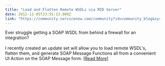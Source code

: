 ```yaml
---
title: "Load and Flatten Remote WSDLs via MID Server"
date: 2012-11-05T23:55:13.000Z
link: "https://community.servicenow.com/community?id=community_blog&sys_id=3b6d6e29dbd0dbc01dcaf3231f96199b"
---
```

<p>Ever struggle getting a SOAP WSDL from behind a firewall for an integration?<br /><br />I recently created an update set will allow you to load remote WSDL's, flatten them, and generate SOAP Message Functions all from a convenient UI Action on the SOAP Message form. [<a href='http://www.john-james-andersen.com/blog/service-now/load-and-flatten-a-remote-wsdl.html'>Read More</a>]</p>